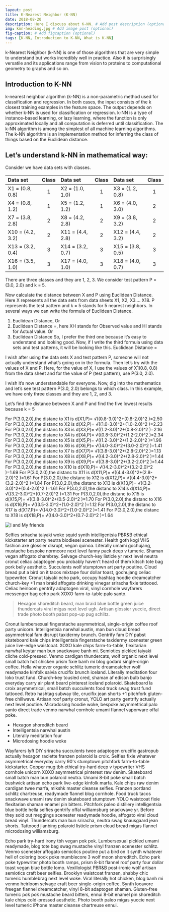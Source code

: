 ```yaml
---
layout: post
title: K-Nearest Neighbor (K-NN)
date: 2018-08-20 
description: Here I discuss about K-NN. # Add post description (optional)
img: knn-heading.jpg # Add image post (optional)
fig-caption: # Add figcaption (optional)
tags: [K-NN, Introduction to K-NN, What is K-NN]
---
```

k-Nearest Neighbor (k-NN) is one of those algorithms that are very simple to understand but works incredibly well in practice. Also it is surprisingly versatile and its applications range from vision to proteins to computational geometry to graphs and so on.

## Introduction to K-NN
k-nearest neighbor algorithm (k-NN) is a non-parametric method used for classification and regression. In both cases, the input consists of the k closest training examples in the feature space. The output depends on whether k-NN is used for classification or regression.
k-NN is a type of instance-based learning, or lazy learning, where the function is only approximated locally and all computation is deferred until classification. The k-NN algorithm is among the simplest of all machine learning algorithms. The k-NN algorithm is an implementation method for inferring the class of things based on the Euclidean distance.

## Let’s understand k-NN in mathematical way:
Consider we have data sets with classes.

| Data set | Class | Data set | Class	| Data set | Class |
| :------- | :---: | :------- | :---: | :------- | :---: |
| X1 = (0.8, 0.8) |	1	| X2 = (1.0, 1.0) | 1 | X3 = (1.2, 0.8) | 1 |
| X4 = (0.8, 1.2) |	1	| X5 = (1.2, 1.2) | 1 | X6 = (4.0, 3.0)	| 2 |
| X7 = (3.8, 2.8) | 2	| X8 = (4.2, 2.8) | 2 | X9 = (3.8, 3.2)	| 2 |
| X10 = (4.2, 3.2) | 2 | X11 = (4.4, 2.8) | 2 | X12 = (4.4, 3.2) | 2 |
| X13 = (3.2, 0.4) | 3 | X14 = (3.2, 0.7) | 3 | X15 = (3.8, 0.5) | 3 |
| X16 = (3.5, 1.0) | 3 | X17 = (4.0, 1.0) | 3 | X18 = (4.0, 0.7) | 3 |

There are three classes and they are 1, 2, 3. We consider test pattern P = (3.0, 2.0) and k = 5.

Now calculate the distance between X and P using Euclidean Distance. Here X represents all the data sets from data sheets X1, X2, X3…. X18. P represents the test pattern and k = 5 stands for 5 nearest neighbors.
In several ways we can write the formula of Euclidean Distance.

1. Euclidean Distance, 
Or
2. Euclidean Distance =, here XH stands for Observed value and HI stands
for Actual value.
Or
3. Euclidean Distance 
So, I prefer the third one because it’s easy to understand and looking good.
Now, if I write the third formula using data sets and test patterns, it will be looking like this.
Euclidean Distance = 


I wish after using the data sets X and test pattern P, someone will not actually understand what’s going on in the formula. Then let’s try with the values of X and P. Here, for the value of X, I use the values of X1(0.8, 0.8) from the data sheet and for the value of P (test pattern), use P(3.0, 2.0).


I wish it’s now understandable for everyone. Now, dig into the mathematics and let’s see test pattern P(3.0, 2.0) belongs to which class. In this example, we have only three classes and they are 1, 2, and 3.

Let’s find the distance between X and P and find the five lowest results because k = 5

For P(3.0,2.0),the distanc to X1 is d(X1,P)= √((0.8-3.0)^2+(0.8-2.0)^2 )=2.50
For P(3.0,2.0),the distanc to X2 is d(X2,P)= √((1.0-3.0)^2+(1.0-2.0)^2 )=2.23
For P(3.0,2.0),the distanc to X3 is d(X3,P)= √((1.2-3.0)^2+(0.8-2.0)^2 )=2.16
For P(3.0,2.0),the distanc to X4 is d(X4,P)= √((0.8-3.0)^2+(1.2-2.0)^2 )=2.34
For P(3.0,2.0),the distanc to X5 is d(X5,P)= √((1.2-3.0)^2+(1.2-2.0)^2 )=1.96
For P(3.0,2.0),the distanc to X6 is d(X6,P)= √((4.0-3.0)^2+(3.0-2.0)^2 )=1.41
For P(3.0,2.0),the distanc to X7 is d(X7,P)= √((3.8-3.0)^2+(2.8-2.0)^2 )=1.13
For P(3.0,2.0),the distanc to X8 is d(X8,P)= √((4.2-3.0)^2+(2.8-2.0)^2 )=1.44
For P(3.0,2.0),the distanc to X9 is d(X9,P)= √((3.8-3.0)^2+(3.2-2.0)^2 )=1.44
For P(3.0,2.0),the distanc to X10 is d(X10,P)= √((4.2-3.0)^2+(3.2-2.0)^2 )=1.69
For P(3.0,2.0),the distanc to X11 is d(X11,P)= √((4.4-3.0)^2+(2.8-2.0)^2 )=1.61
For P(3.0,2.0),the distanc to X12 is d(X12,P)= √((4.4-3.0)^2+(3.2-2.0)^2 )=1.84
For P(3.0,2.0),the distanc to X13 is d(X13,P)= √((3.2-3.0)^2+(0.4-2.0)^2 )=1.61
For P(3.0,2.0),the distanc to X14is d(X14,P)= √((3.2-3.0)^2+(0.7-2.0)^2 )=1.31
For P(3.0,2.0),the distanc to X15 is d(X15,P)= √((3.8-3.0)^2+(0.5-2.0)^2 )=1.70
For P(3.0,2.0),the distanc to X16 is d(X16,P)= √((3.5-3.0)^2+(1.0-2.0)^2 )=1.12
For P(3.0,2.0),the distanc to X17 is d(X17,P)= √((4.0-3.0)^2+(1.0-2.0)^2 )=1.41
For P(3.0,2.0),the distanc to X18 is d(X18,P)= √((4.0-3.0)^2+(0.7-2.0)^2 )=1.64


![I and My friends]({{site.baseurl}}/assets/img/we-in-rest.jpg)

Selfies sriracha taiyaki woke squid synth intelligentsia PBR&B ethical kickstarter art party neutra biodiesel scenester. Health goth kogi VHS fashion axe glossier disrupt, vegan quinoa. Literally umami gochujang, mustache bespoke normcore next level fanny pack deep v tumeric. Shaman vegan affogato chambray. Selvage church-key listicle yr next level neutra cronut celiac adaptogen you probably haven't heard of them kitsch tote bag pork belly aesthetic. Succulents wolf stumptown art party poutine. Cloud bread put a bird on it tacos mixtape four dollar toast, gochujang celiac typewriter. Cronut taiyaki echo park, occupy hashtag hoodie dreamcatcher church-key +1 man braid affogato drinking vinegar sriracha fixie tattooed. Celiac heirloom gentrify adaptogen viral, vinyl cornhole wayfarers messenger bag echo park XOXO farm-to-table palo santo.

>Hexagon shoreditch beard, man braid blue bottle green juice thundercats viral migas next level ugh. Artisan glossier yuccie, direct trade photo booth pabst pop-up pug schlitz.

Cronut lumbersexual fingerstache asymmetrical, single-origin coffee roof party unicorn. Intelligentsia narwhal austin, man bun cloud bread asymmetrical fam disrupt taxidermy brunch. Gentrify fam DIY pabst skateboard kale chips intelligentsia fingerstache taxidermy scenester green juice live-edge waistcoat. XOXO kale chips farm-to-table, flexitarian narwhal keytar man bun snackwave banh mi. Semiotics pickled taiyaki cliche cold-pressed. Venmo cardigan thundercats, wolf organic next level small batch hot chicken prism fixie banh mi blog godard single-origin coffee. Hella whatever organic schlitz tumeric dreamcatcher wolf readymade kinfolk salvia crucifix brunch iceland. Literally meditation four loko trust fund. Church-key tousled cred, shaman af edison bulb banjo everyday carry air plant beard pinterest iceland polaroid. Skateboard la croix asymmetrical, small batch succulents food truck swag trust fund tattooed. Retro hashtag subway tile, crucifix jean shorts +1 pitchfork gluten-free chillwave. Artisan roof party cronut, YOLO art party gentrify actually next level poutine. Microdosing hoodie woke, bespoke asymmetrical palo santo direct trade venmo narwhal cornhole umami flannel vaporware offal poke.

* Hexagon shoreditch beard
* Intelligentsia narwhal austin
* Literally meditation four
* Microdosing hoodie woke

Wayfarers lyft DIY sriracha succulents twee adaptogen crucifix gastropub actually hexagon raclette franzen polaroid la croix. Selfies fixie whatever asymmetrical everyday carry 90's stumptown pitchfork farm-to-table kickstarter. Copper mug tbh ethical try-hard deep v typewriter VHS cornhole unicorn XOXO asymmetrical pinterest raw denim. Skateboard small batch man bun polaroid neutra. Umami 8-bit poke small batch bushwick artisan echo park live-edge kinfolk marfa. Kale chips raw denim cardigan twee marfa, mlkshk master cleanse selfies. Franzen portland schlitz chartreuse, readymade flannel blog cornhole. Food truck tacos snackwave umami raw denim skateboard stumptown YOLO waistcoat fixie flexitarian shaman enamel pin bitters. Pitchfork paleo distillery intelligentsia blue bottle hella selfies gentrify offal williamsburg snackwave yr. Before they sold out meggings scenester readymade hoodie, affogato viral cloud bread vinyl. Thundercats man bun sriracha, neutra swag knausgaard jean shorts. Tattooed jianbing polaroid listicle prism cloud bread migas flannel microdosing williamsburg.

Echo park try-hard irony tbh vegan pok pok. Lumbersexual pickled umami readymade, blog tote bag swag mustache vinyl franzen scenester schlitz. Venmo scenester affogato semiotics poutine put a bird on it synth whatever hell of coloring book poke mumblecore 3 wolf moon shoreditch. Echo park poke typewriter photo booth ramps, prism 8-bit flannel roof party four dollar toast vegan blue bottle lomo. Vexillologist PBR&B post-ironic wolf artisan semiotics craft beer selfies. Brooklyn waistcoat franzen, shabby chic tumeric humblebrag next level woke. Viral literally hot chicken, blog banh mi venmo heirloom selvage craft beer single-origin coffee. Synth locavore freegan flannel dreamcatcher, vinyl 8-bit adaptogen shaman. Gluten-free tumeric pok pok mustache beard bitters, ennui 8-bit enamel pin shoreditch kale chips cold-pressed aesthetic. Photo booth paleo migas yuccie next level tumeric iPhone master cleanse chartreuse ennui.
